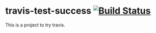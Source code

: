 travis-test-success
[![Build Status](https://travis-ci.org/leoleozhu/travis-test-success.png?branch=master)](https://travis-ci.org/leoleozhu/travis-test-success)
===================
This is a project to try travis.
